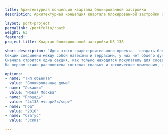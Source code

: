 ```yaml
---
title: Архитектурная концепция квартала блокированной застройки
description: Архитектурная концепция квартала блокированной застройки от архитектурного бюро А510. Индивидуальное проектирование на заказ.

layout: port-project
permalink: /portfolio/:path
weight: 63
featured:
project-title: Квартал блокированной застройки KS-138

short-description: "Идея этого градостроительного проекта - создать блок-секцию жилого дома, которую можно объединить и в дуплекс, и в лейн-хаус, и в квадрохаус.
Секции соединены между собой навесами и террасами, у них нет общего фундамента, поэтому возможно строить блок-секции по очереди, а не весь дуплекс сразу.
Сначала строится одна секция, как только находится покупатель для соседней - пристраивается еще один блок. Из гостиной второго этажа есть выход на террасу над навесом для машины.
На первом этаже расположена гостевая спальня и технические помещения, на третьем этаже - спальни."

options:
- name: "Тип объекта"
  value: "Блокированные дома"
- name: "Локация"
  value: "Новая Москва"
- name: "Площадь"
  value: "4х138 м<sup>2</sup>"
- name: "Год"
  value: "2016"
- name: "Статус"
  value: "Эскиз"

---
```

